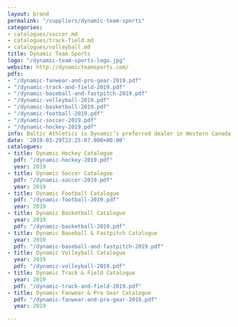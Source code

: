 ```yaml
---
layout: brand
permalink: "/suppliers/dynamic-team-sports"
categories:
- catalogues/soccer.md
- catalogues/track-field.md
- catalogues/volleyball.md
title: Dynamic Team Sports
logo: "/dynamic-team-sports-logo.jpg"
website: http://dynamicteamsports.com/
pdfs:
- "/dynamic-fanwear-and-pro-gear-2019.pdf"
- "/dynamic-track-and-field-2019.pdf"
- "/dynamic-baseball-and-fastpitch-2019.pdf"
- "/dynamic-volleyball-2019.pdf"
- "/dynamic-basketball-2019.pdf"
- "/dynamic-football-2019.pdf"
- "/dynamic-soccer-2019.pdf"
- "/dynamic-hockey-2019.pdf"
info: Baltic Athletics is Dynamic’s preferred dealer in Western Canada
date: '2019-03-29T22:25:07.000+00:00'
catalogues:
- title: Dynamic Hockey Catalogue
  pdf: "/dynamic-hockey-2019.pdf"
  year: 2019
- title: Dynamic Soccer Catalogue
  pdf: "/dynamic-soccer-2019.pdf"
  year: 2019
- title: Dynamic Football Catalogue
  pdf: "/dynamic-football-2019.pdf"
  year: 2019
- title: Dynamic Basketball Catalogue
  year: 2019
  pdf: "/dynamic-basketball-2019.pdf"
- title: Dynamic Baseball & Fastpitch Catalogue
  year: 2019
  pdf: "/dynamic-baseball-and-fastpitch-2019.pdf"
- title: Dynamic Volleyball Catalogue
  year: 2019
  pdf: "/dynamic-volleyball-2019.pdf"
- title: Dynamic Track & Field Catalogue
  year: 2019
  pdf: "/dynamic-track-and-field-2019.pdf"
- title: Dynamic Fanwear & Pro Gear Catalogue
  pdf: "/dynamic-fanwear-and-pro-gear-2019.pdf"
  year: 2019

---
```

